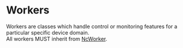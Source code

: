 # Workers

Workers are classes which handle control or monitoring features for a particular specific device domain.  
All workers MUST inherit from [NcWorker](Framework.md#ncworker).
